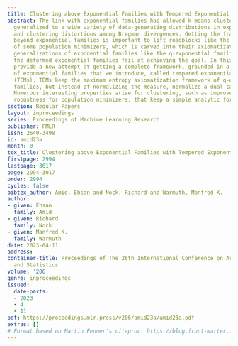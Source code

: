 ```yaml
---
title: Clustering above Exponential Families with Tempered Exponential Measures
abstract: The link with exponential families has allowed k-means clustering to be
  generalized to a wide variety of data-generating distributions in exponential families
  and clustering distortions among Bregman divergences. Getting the framework to go
  beyond exponential families is important to lift roadblocks like the lack of robustness
  of some population minimizers, which is carved into their axiomatization. Current
  generalizations of exponential families like the q-exponential families or even
  the deformed exponential families fail at achieving the goal. In this paper, we
  provide a new attempt at getting a complete framework, grounded in a new generalization
  of exponential families that we introduce, called tempered exponential measures
  (TEMs). TEMs keep the maximum entropy axiomatization framework of q-exponential
  families, but instead of normalizing the measure, normalize a dual called a co-distribution.
  Numerous interesting properties arise for clustering, such as improved and controllable
  robustness for population minimizers, that keep a simple analytic form.
section: Regular Papers
layout: inproceedings
series: Proceedings of Machine Learning Research
publisher: PMLR
issn: 2640-3498
id: amid23a
month: 0
tex_title: Clustering above Exponential Families with Tempered Exponential Measures
firstpage: 2994
lastpage: 3017
page: 2994-3017
order: 2994
cycles: false
bibtex_author: Amid, Ehsan and Nock, Richard and Warmuth, Manfred K.
author:
- given: Ehsan
  family: Amid
- given: Richard
  family: Nock
- given: Manfred K.
  family: Warmuth
date: 2023-04-11
address:
container-title: Proceedings of The 26th International Conference on Artificial Intelligence
  and Statistics
volume: '206'
genre: inproceedings
issued:
  date-parts:
  - 2023
  - 4
  - 11
pdf: https://proceedings.mlr.press/v206/amid23a/amid23a.pdf
extras: []
# Format based on Martin Fenner's citeproc: https://blog.front-matter.io/posts/citeproc-yaml-for-bibliographies/
---
```

